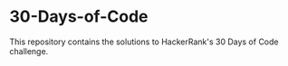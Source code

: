 # 30-Days-of-Code
This repository contains the solutions to HackerRank's 30 Days of Code challenge.
